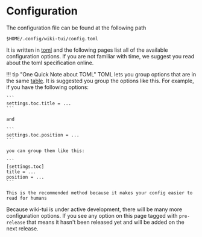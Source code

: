 # Configuration

The configuration file can be found at the following path

```
$HOME/.config/wiki-tui/config.toml
```

It is written in [toml](https://github.com/toml-lang/toml) and the following pages list all of the available configuration options.
If you are not familiar with time, we suggest you read about the toml specification online.

!!! tip "One Quick Note about TOML"
    TOML lets you group options that are in the same [table](https://toml.io/en/v1.0.0#table). It is suggested you group the options like this. For example, if you have the following options:
    
    ```
    settings.toc.title = ...
    ```

    and 

    ```
    settings.toc.position = ...
    ```

    you can group them like this:

    ```
    [settings.toc]
    title = ...
    position = ...
    ```

    This is the recommended method because it makes your config easier to read for humans

Because wiki-tui is under active development, there will be many more configuration options. If you see any option on this page tagged with `pre-release` that means it hasn't been released yet and will be added on the next release.
